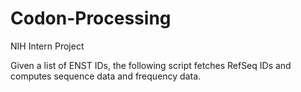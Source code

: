# Codon-Processing
NIH Intern Project

Given a list of ENST IDs, the following script fetches RefSeq IDs and computes sequence data and frequency data.

